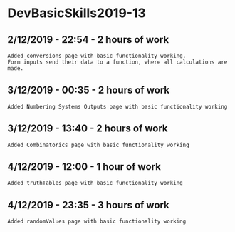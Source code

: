 # DevBasicSkills2019-13
## 2/12/2019 - 22:54 - 2 hours of work
    Added conversions page with basic functionality working.
    Form inputs send their data to a function, where all calculations are made.

## 3/12/2019 - 00:35 - 2 hours of work
    Added Numbering Systems Outputs page with basic functionality working

## 3/12/2019 - 13:40 - 2 hours of work
    Added Combinatorics page with basic functionality working

## 4/12/2019 - 12:00 - 1 hour of work
    Added truthTables page with basic functionality working

## 4/12/2019 - 23:35 - 3 hours of work
    Added randomValues page with basic functionality working